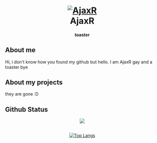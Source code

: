 <h1 align="center">
  <br>
  <a href=""><img src="https://media.discordapp.net/attachments/1033417340521554126/1071530546284470322/tartaglia-childe-genshin-impact-4k-wallpaper-uhdpaper.com-590e.jpg?width=1193&height=671" alt="AjaxR"></a>
  <br>
  AjaxR
  <br>
</h1>

<h4 align="center">toaster</h4>

## About me

Hi, i don't know how you found my github but hello. I am AjaxR gay and a toaster bye


## About my projects

they are gone :D

## Github Status

<div align="center"><img src="https://github-readme-stats.vercel.app/api?username=AjaxR0&show_icons=true&count_private=true&hide_border=true" align="center" /></div>  
<br/>  
<div align="center">
<p><a href="https://github.com/AjaxR0"><img src="https://github-readme-stats.vercel.app/api/top-langs/?username=AjaxR0&amp;layout=compact" alt="Top Langs"></a></p></div>  
